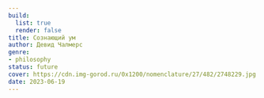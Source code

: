 ```yaml
---
build:
  list: true
  render: false
title: Сознающий ум
author: Девид Чалмерс
genre:
- philosophy
status: future
cover: https://cdn.img-gorod.ru/0x1200/nomenclature/27/482/2748229.jpg
date: 2023-06-19
---
```


